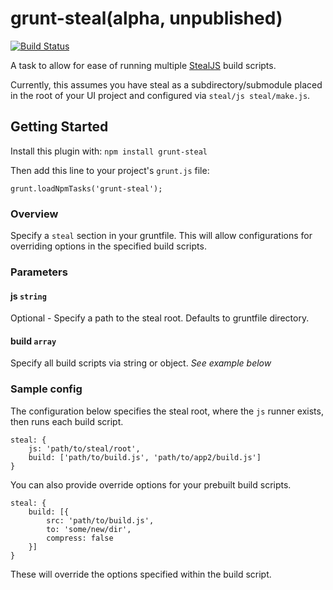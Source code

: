 # grunt-steal(alpha, unpublished)

[![Build Status](https://secure.travis-ci.org/alexisabril/grunt-steal.png)](http://travis-ci.org/alexisabril/grunt-steal)

A task to allow for ease of running multiple [StealJS](http://javascriptmvc.com/docs.html#!stealjs "StealJS") build scripts.

Currently, this assumes you have steal as a subdirectory/submodule placed in the root of your UI project and configured via `steal/js steal/make.js`.

## Getting Started

Install this plugin with: `npm install grunt-steal`

Then add this line to your project's `grunt.js` file:

	grunt.loadNpmTasks('grunt-steal');

### Overview

Specify a `steal` section in your gruntfile. This will allow configurations for overriding options in the specified build scripts.

### Parameters

#### js `string`

Optional - Specify a path to the steal root. Defaults to gruntfile directory.

#### build `array`

Specify all build scripts via string or object. *See example below*

### Sample config

The configuration below specifies the steal root, where the `js` runner exists, then runs each build script.

	steal: {
		js: 'path/to/steal/root',
		build: ['path/to/build.js', 'path/to/app2/build.js']
	}

You can also provide override options for your prebuilt build scripts.

	steal: {
		build: [{
			src: 'path/to/build.js',
			to: 'some/new/dir',
			compress: false
		}]
	}

These will override the options specified within the build script.
